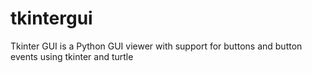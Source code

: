 # tkintergui
Tkinter GUI is a Python GUI viewer with support for buttons and button events using tkinter and turtle
